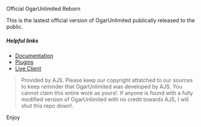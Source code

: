 Official OgarUnlimited Reborn

This is the lastest official version of OgarUnlimited publically released to the public. 

##### Helpful links
- [Documentation](https://github.com/LegitSoulja/ogarul/blob/master/src/README.md)
- [Plugins](https://github.com/AJS-development/OgarUL-Plugin-Library)
- [Live Client](https://ogarul.legitsoulja.info)

> Provided by AJS. Please keep our copyright attatched to our sources to keep reminder that OgarUnlimited was developed by AJS. You cannot claim this entire work as yours!. If anyone is found with a fully modified version of OgarUnlimited with no credit towards AJS, I will shut this repo down!.

Enjoy
